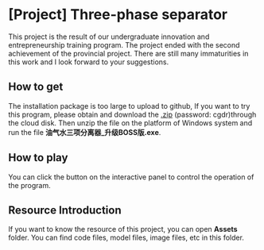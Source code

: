 # [Project] Three-phase separator
This project is the result of our undergraduate innovation and entrepreneurship training program. The project ended with the second achievement of the provincial project. There are still many immaturities in this work and I look forward to your suggestions.
## How to get
The installation package is too large to upload to github, If you want to try this program, please obtain and download the [.zip](https://pan.baidu.com/s/1ZpEjl7sHKZ9Ru5TY3lFjaQ?pwd=cgdr) (password: cgdr)through the cloud disk. Then unzip the file on the platform of Windows system and run the file **油气水三项分离器_升级BOSS版.exe**.

## How to play
You can click the button on the interactive panel to control the operation of the program.

## Resource Introduction
If you want to know the resource of this project, you can open **Assets** folder. You can find code files, model files, image files, etc in this folder. 



